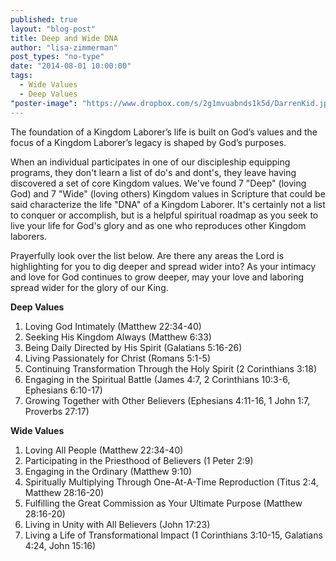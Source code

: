 ```yaml
---
published: true
layout: "blog-post"
title: Deep and Wide DNA
author: "lisa-zimmerman"
post_types: "no-type"
date: "2014-08-01 10:00:00"
tags: 
  - Wide Values
  - Deep Values
"poster-image": "https://www.dropbox.com/s/2g1mvuabnds1k5d/DarrenKid.jpg"
---
```


The foundation of a Kingdom Laborer’s life is built on God’s values and the focus of a Kingdom Laborer’s legacy is shaped by God’s purposes.  
 
When an individual participates in one of our discipleship equipping programs, they don't learn a list of do's and dont's, they leave having discovered a set of core Kingdom values.  We've found 7 "Deep" (loving God) and 7 "Wide" (loving others) Kingdom values in Scripture that could be said characterize the life "DNA" of a Kingdom Laborer. It's certainly not a list to conquer or accomplish, but is a helpful spiritual roadmap as you seek to live your life for God's glory and as one who reproduces other Kingdom laborers.

Prayerfully look over the list below.  Are there any areas the Lord is highlighting for you to dig deeper and spread wider into?  As your intimacy and love for God continues to grow deeper, may your love and laboring spread wider for the glory of our King.

**Deep Values**
1. Loving God Intimately (Matthew 22:34-40)
2. Seeking His Kingdom Always (Matthew 6:33)
3. Being Daily Directed by His Spirit (Galatians 5:16-26)
4. Living Passionately for Christ (Romans 5:1-5)
5. Continuing Transformation Through the Holy Spirit (2 Corinthians 3:18)
6. Engaging in the Spiritual Battle (James 4:7, 2 Corinthians 10:3-6, Ephesians 6:10-17)
7. Growing Together with Other Believers (Ephesians 4:11-16, 1 John 1:7, Proverbs 27:17)

**Wide Values**
1. Loving All People (Matthew 22:34-40)
2. Participating in the Priesthood of Believers (1 Peter 2:9)
3. Engaging in the Ordinary (Matthew 9:10)
4. Spiritually Multiplying Through One-At-A-Time Reproduction (Titus 2:4, Matthew 28:16-20)
5. Fulfilling the Great Commission as Your Ultimate Purpose (Matthew 28:16-20)
6. Living in Unity with All Believers (John 17:23)
7. Living a Life of Transformational Impact (1 Corinthians 3:10-15, Galatians 4:24, John 15:16)